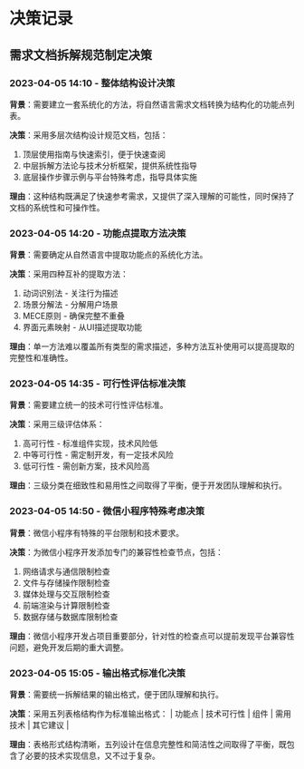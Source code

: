 # 决策记录

## 需求文档拆解规范制定决策

### 2023-04-05 14:10 - 整体结构设计决策

**背景**：需要建立一套系统化的方法，将自然语言需求文档转换为结构化的功能点列表。

**决策**：采用多层次结构设计规范文档，包括：
1. 顶层使用指南与快速索引，便于快速查阅
2. 中层拆解方法论与技术分析框架，提供系统性指导
3. 底层操作步骤示例与平台特殊考虑，指导具体实施

**理由**：这种结构既满足了快速参考需求，又提供了深入理解的可能性，同时保持了文档的系统性和可操作性。

### 2023-04-05 14:20 - 功能点提取方法决策

**背景**：需要确定从自然语言中提取功能点的系统化方法。

**决策**：采用四种互补的提取方法：
1. 动词识别法 - 关注行为描述
2. 场景分解法 - 分解用户场景
3. MECE原则 - 确保完整不重叠
4. 界面元素映射 - 从UI描述提取功能

**理由**：单一方法难以覆盖所有类型的需求描述，多种方法互补使用可以提高提取的完整性和准确性。

### 2023-04-05 14:35 - 可行性评估标准决策

**背景**：需要建立统一的技术可行性评估标准。

**决策**：采用三级评估体系：
1. 高可行性 - 标准组件实现，技术风险低
2. 中等可行性 - 需定制开发，有一定技术风险
3. 低可行性 - 需创新方案，技术风险高

**理由**：三级分类在细致性和易用性之间取得了平衡，便于开发团队理解和执行。

### 2023-04-05 14:50 - 微信小程序特殊考虑决策

**背景**：微信小程序有特殊的平台限制和技术要求。

**决策**：为微信小程序开发添加专门的兼容性检查节点，包括：
1. 网络请求与通信限制检查
2. 文件与存储操作限制检查
3. 媒体处理与交互限制检查
4. 前端渲染与计算限制检查
5. 数据存储与数据库限制检查

**理由**：微信小程序开发占项目重要部分，针对性的检查点可以提前发现平台兼容性问题，避免开发后期的重大调整。

### 2023-04-05 15:05 - 输出格式标准化决策

**背景**：需要统一拆解结果的输出格式，便于团队理解和执行。

**决策**：采用五列表格结构作为标准输出格式：
| 功能点 | 技术可行性 | 组件 | 需用技术 | 其它建议 |

**理由**：表格形式结构清晰，五列设计在信息完整性和简洁性之间取得了平衡，既包含了必要的技术实现信息，又不过于复杂。 